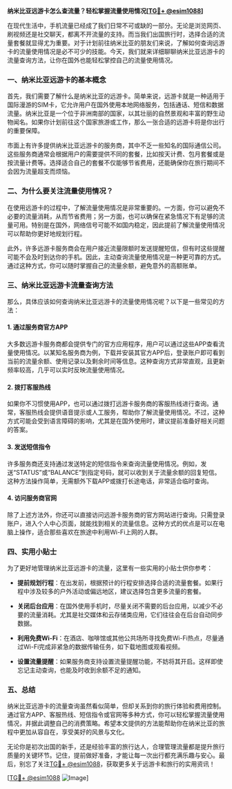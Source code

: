 **纳米比亚远游卡怎么查流量？轻松掌握流量使用情况[[TG💪+ @esim1088](https://t.me/s/esim1088)]**

在现代生活中，手机流量已经成了我们日常不可或缺的一部分。无论是浏览网页、刷视频还是社交聊天，都离不开流量的支持。而当我们出国旅行时，选择合适的流量套餐就显得尤为重要。对于计划前往纳米比亚的朋友们来说，了解如何查询远游卡的流量使用情况是必不可少的技能。今天，我们就来详细聊聊纳米比亚远游卡的流量查询方法，让你在国外也能轻松掌控自己的流量使用情况。

### 一、纳米比亚远游卡的基本概念

首先，我们需要了解什么是纳米比亚的远游卡。简单来说，远游卡就是一种适用于国际漫游的SIM卡，它允许用户在国外使用本地网络服务，包括通话、短信和数据流量。纳米比亚是一个位于非洲南部的国家，以其壮丽的自然景观和丰富的野生动物闻名。如果你计划前往这个国家旅游或工作，那么一张合适的远游卡将是你出行的重要保障。

市面上有许多提供纳米比亚远游卡的服务商，其中不乏一些知名的国际通信公司。这些服务商通常会根据用户的需要提供不同的套餐，比如按天计费、包月套餐或是按流量计费等。选择适合自己的套餐不仅能够节省费用，还能确保你在旅行期间不会因为流量超支而烦恼。

### 二、为什么要关注流量使用情况？

在使用远游卡的过程中，了解流量使用情况是非常重要的。一方面，你可以避免不必要的流量消耗，从而节省费用；另一方面，也可以确保在紧急情况下有足够的流量可用。特别是在国外，网络信号可能不如国内稳定，因此提前了解流量使用情况可以帮助你更好地规划行程。

此外，许多远游卡服务商会在用户接近流量限额时发送提醒短信，但有时这些提醒可能不会及时到达你的手机。因此，主动查询流量使用情况是一种更可靠的方式。通过这种方式，你可以随时掌握自己的流量余额，避免意外的高额账单。

### 三、纳米比亚远游卡流量查询方法

那么，具体应该如何查询纳米比亚远游卡的流量使用情况呢？以下是一些常见的方法：

#### 1. **通过服务商官方APP**

大多数远游卡服务商都会提供专门的官方应用程序，用户可以通过这些APP查看流量使用情况。以某知名服务商为例，下载并安装其官方APP后，登录账户即可看到当前的流量余额、使用记录以及剩余时间等信息。这种查询方式非常直观，且更新频率较高，几乎可以实时反映流量使用情况。

#### 2. **拨打客服热线**

如果你不习惯使用APP，也可以通过拨打远游卡服务商的客服热线进行查询。通常，客服热线会提供语音提示或人工服务，帮助你了解流量使用情况。不过，这种方式可能会受到语言障碍的影响，尤其是在国外使用时，建议提前准备好相关问题的答案。

#### 3. **发送短信指令**

许多服务商还支持通过发送特定的短信指令来查询流量使用情况。例如，发送“STATUS”或“BALANCE”到指定号码，就可以收到关于流量余额的回复短信。这种方法操作简单，无需额外下载APP或拨打长途电话，非常适合临时查询。

#### 4. **访问服务商官网**

除了上述方法外，你还可以直接访问远游卡服务商的官方网站进行查询。只需登录账户，进入个人中心页面，就能找到相关的流量信息。这种方式的优点是可以在电脑上操作，适合那些喜欢在旅途中利用Wi-Fi上网的人群。

### 四、实用小贴士

为了更好地管理纳米比亚远游卡的流量，这里有一些实用的小贴士供你参考：

- **提前规划行程**：在出发前，根据预计的行程安排选择合适的流量套餐。如果行程中涉及较多的户外活动或偏远地区，建议选择包含更多流量的套餐。
  
- **关闭后台应用**：在国外使用手机时，尽量关闭不需要的后台应用，以减少不必要的流量消耗。尤其是社交媒体和云存储类应用，它们往往会在后台自动同步数据。

- **利用免费Wi-Fi**：在酒店、咖啡馆或其他公共场所寻找免费Wi-Fi热点，尽量通过Wi-Fi完成非紧急的数据传输任务，如下载地图或观看视频。

- **设置流量提醒**：如果服务商支持设置流量提醒功能，不妨将其开启。这样即使忘记主动查询，也能及时收到余额不足的通知。

### 五、总结

纳米比亚远游卡的流量查询虽然看似简单，但却关系到你的旅行体验和费用控制。通过官方APP、客服热线、短信指令或官网等多种方式，你可以轻松掌握流量使用情况，并据此调整自己的消费策略。希望本文提供的方法能帮助你在纳米比亚的旅程中更加从容自在，享受美好的风景与文化。

无论你是初次出国的新手，还是经验丰富的旅行达人，合理管理流量都是提升旅行质量的关键环节。记住，提前做好准备，才能让每一次出行都充满乐趣与安心。最后，别忘了关注[TG💪+ @esim1088](https://t.me/s/esim1088)，获取更多关于远游卡和旅行的实用资讯！

[[TG💪+ @esim1088](https://t.me/s/esim1088) ![Image](https://i.postimg.cc/4NQfJmqS/Snipaste-2025-05-13-00-14-12.png)]